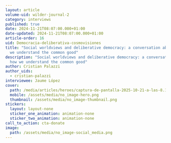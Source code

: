 ```yaml
---
layout: article
volume-uid: wilder-journal-2
category: interviews
published: true
date: 2024-11-21T08:07:00.000+01:00
date-updated: 2024-11-21T08:07:00.000+01:00
article-order: 16
uid: Democracia-deliberativa-cosmovisiones
title: "Social worldviews and deliberative democracy: a conversation about how
  we understand the common good"
description: "Social worldviews and deliberative democracy: a conversation about
  how we understand the common good"
author: Cristian Palazzi
author_uids:
  - cristian-palazzi
interviewee: Jaume López
cover:
  path: /media/articles/heroes/captura-de-pantalla-2025-10-21-a-las-8.11.14.png
  mobile: /assets/media/no_image-hero.png
  thumbnail: /assets/media/no_image-thumbnail.png
stickers:
  layout: layout-none
  sticker_one_animation: animation-none
  sticker_two_animation: animation-none
call_to_action: cta-donate
image:
  path: /assets/media/no_image-social_media.png
---
```

